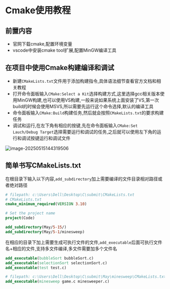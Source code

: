 # Cmake使用教程

## 前置内容

- 官网下载cmake,配置环境变量
- vscode中安装cmake tool扩展,配置MinGW编译工具

## 在项目中使用Cmake构建编译和调试

- 新建`CMakeLists.txt`文件用于添加构建指令,具体语法细节查看官方文档和相关教程
- 打开命令面板输入`CMake:Select a Kit`选择构建方式,这里选择gcc相关版本使用MinGW构建,也可以使用VS构建,一般来说如果系统上面安装了VS,第一次build的时候会使用MSVS,所以需要先运行这个命令选择,默认的编译工具
- 命令面板输入`CMake:Build`构建任务,然后就会按照`CMakeLists.txt`的要求构建任务
- 调试和运行,在左下角有相应的按键,先在命令面板输入`CMake:Set Lauch/Debug Target`选择需要运行和调试的任务,之后就可以使用左下角的运行和调试按键运行和调试文件

![image-20250515144319506](https://gitee.com/hulu135289/Typora/raw/master/img/20250515144326872.png)

## 简单书写CMakeLists.txt

在根目录下输入以下内容,`add_subdirectory`加上需要编译的文件目录相对路径或者绝对路径

```cmake
# filepath: c:\Users\Dell\Desktop\C\submit\CMakeLists.txt
# CMakeLists.txt
cmake_minimum_required(VERSION 3.10)

# Set the project name
project(Code)

add_subdirectory(May/5-15/)
add_subdirectory(May/5-1/minesweep)
```

在相应的目录下加上需要生成可执行文件的文件,`add_executable`后面可执行文件名+相应的文件,支持多文件编译,多文件需要加多个文件名

```cmake
add_executable(bubbleSort bubbleSort.c)
add_executable(selectionSort selectionSort.c)
add_executable(test test.c)
```

```cmake
# filepath: c:\Users\Dell\Desktop\C\submit\May\minesweep\CMakeLists.txt
add_executable(minesweep game.c minesweeper.c)
```





